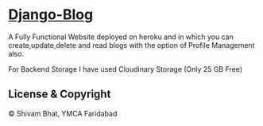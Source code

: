 # <a href="https://django-blog-shivam.herokuapp.com/">Django-Blog</a>
A Fully Functional Website deployed on heroku and in which you can create,update,delete and read blogs with the option of Profile Management also.

For Backend Storage I have used Cloudinary Storage (Only 25 GB Free)

## License & Copyright
© Shivam Bhat, YMCA Faridabad
